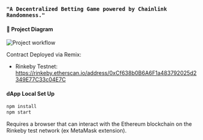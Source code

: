 ### `"A Decentralized Betting Game powered by Chainlink Randomness."`

#### 🔧 Project Diagram

![Project workflow](https://i.gyazo.com/0d76efbda6fce78509eabb1f68c928da.png)

Contract Deployed via Remix:

- Rinkeby Testnet: https://rinkeby.etherscan.io/address/0xCf638b0B6A6F1a483792025d2349E77C33c04E7C

#### dApp Local Set Up

```bash
npm install
npm start
```

Requires a browser that can interact with the Ethereum blockchain on the Rinkeby test network (ex MetaMask extension).
